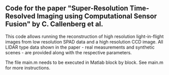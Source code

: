 ## Code for the paper "Super-Resolution Time-Resolved Imaging using Computational Sensor Fusion" by C. Callenberg et al.

This code allows running the reconstruction of high resolution light-in-flight images from low resolution SPAD data and a high resolution CCD image. All LIDAR type data shown in the paper - real measurements and synthetic scenes - are provided along with the respective parameters. 

The file main.m needs to be executed in Matlab block by block. See main.m for more instructions. 
